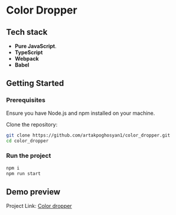 # Color Dropper

## Tech stack

- **Pure JavaScript**.
- **TypeScript**
- **Webpack**
- **Babel**

## Getting Started

### Prerequisites

Ensure you have Node.js and npm installed on your machine.

Clone the repository:

```bash
git clone https://github.com/artakpoghosyan1/color_dropper.git
cd color_dropper
```

### Run the project

```bash
npm i
npm run start
```

## Demo preview
Project Link: [Color dropper](https://artakpoghosyan1.github.io/color_dropper)
